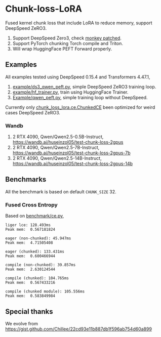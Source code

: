 # Chunk-loss-LoRA

Fused kernel chunk loss that include LoRA to reduce memory, support DeepSpeed ZeRO3.

1. Support DeepSpeed Zero3, check [monkey patched](chunk_loss_lora/__init__.py).
3. Support PyTorch chunking Torch compile and Triton.
2. Will wrap HuggingFace PEFT Forward properly.

## Examples

All examples tested using DeepSpeed 0.15.4 and Transformers 4.47.1,

1. [example/ds3_qwen_peft.py](example/ds3_qwen_peft.py), simple DeepSpeed ZeRO3 training loop.
2. [example/hf_trainer.py](example/hf_trainer.py), train using HuggingFace Trainer.
3. [Example/qwen_peft.py](example/qwen_peft.py), simple training loop without DeepSpeed.

Currently only [chunk_loss_lora.ce.ChunkedCE](chunk_loss_lora/ce.py) been optimized for weird cases DeepSpeed ZeRO3.

### Wandb

1. 2 RTX 4090, Qwen/Qwen2.5-0.5B-Instruct, https://wandb.ai/huseinzol05/test-chunk-loss-2gpus
2. 2 RTX 4090, Qwen/Qwen2.5-7B-Instruct, https://wandb.ai/huseinzol05/test-chunk-loss-2gpus-7b
3. 2 RTX 4090, Qwen/Qwen2.5-14B-Instruct, https://wandb.ai/huseinzol05/test-chunk-loss-2gpus-14b

## Benchmarks

All the benchmark is based on default `CHUNK_SIZE` 32.

### Fused Cross Entropy

Based on [benchmark/ce.py](benchmark/ce.py),

```
liger lce: 128.493ms
Peak mem:  0.567181824

eager (non-chunked): 45.947ms
Peak mem:  4.71505408

eager (chunked): 133.431ms
Peak mem:  0.600466944

compile (non-chunked): 39.857ms
Peak mem:  2.630124544

compile (chunked): 104.765ms
Peak mem:  0.567433216

compile (chunked module): 105.556ms
Peak mem:  0.583849984
```

## Special thanks

We evolve from https://gist.github.com/Chillee/22cd93e11b887db1f596ab754d60a899